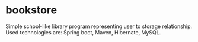 # bookstore

Simple school-like library program representing user to storage relationship.
Used technologies are: Spring boot, Maven, Hibernate, MySQL.
